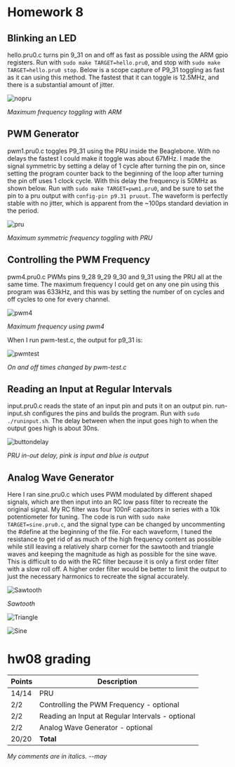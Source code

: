 # Homework 8

## Blinking an LED

hello.pru0.c turns pin 9_31 on and off as fast as possible using the ARM gpio registers. Run with `sudo make TARGET=hello.pru0`, and stop with `sudo make TARGET=hello.pru0 stop`.
Below is a scope capture of P9_31 toggling as fast as it can using this method. The fastest that it can toggle is 12.5MHz, and there is a substantial amount of jitter.

![nopru](pics/nopru.png)

*Maximum frequency toggling with ARM*

## PWM Generator

pwm1.pru0.c toggles P9_31 using the PRU inside the Beaglebone. With no delays the fastest I could make it toggle was about 67MHz. I made the signal symmetric by setting a delay of 1 cycle after turning the pin on, since setting the program counter back to the beginning of the loop after turning the pin off uses 1 clock cycle. With this delay the frequency is 50MHz as shown below. Run with `sudo make TARGET=pwm1.pru0`, and be sure to set the pin to a pru output with `config-pin p9.31 pruout`. The waveform is perfectly stable with no jitter, which is apparent from the ~100ps standard deviation in the period.

![pru](pics/pru.png)

*Maximum symmetric frequency toggling with PRU*

## Controlling the PWM Frequency

pwm4.pru0.c PWMs pins 9_28 9_29 9_30 and 9_31 using the PRU all at the same time. The maximum frequency I could get on any one pin using this program was 633kHz, and this was by setting the number of on cycles and off cycles to one for every channel. 

![pwm4](pics/pwm4.png)

*Maximum frequency using pwm4*

When I run pwm-test.c, the output for p9_31 is:

![pwmtest](pics/pwmtest.png)

*On and off times changed by pwm-test.c*

## Reading an Input at Regular Intervals

input.pru0.c reads the state of an input pin and puts it on an output pin. run-input.sh configures the pins and builds the program. Run with `sudo ./runinput.sh`. The delay between when the input goes high to when the output goes high is about 30ns. 

![buttondelay](pics/buttondelay.png)

*PRU in-out delay, pink is input and blue is output*

## Analog Wave Generator

Here I ran sine.pru0.c which uses PWM modulated by different shaped signals, which are then input into an RC low pass filter to recreate the original signal. My RC filter was four 100nF capacitors in series with a 10k potentiometer for tuning. The code is run with `sudo make TARGET=sine.pru0.c`, and the signal type can be changed by uncommenting the #define at the beginning of the file. For each waveform, I tuned the resistance to get rid of as much of the high frequency content as possible while still leaving a relatively sharp corner for the sawtooth and triangle waves and keeping the magnitude as high as possible for the sine wave. This is difficult to do with the RC filter because it is only a first order filter with a slow roll off. A higher order filter would be better to limit the output to just the necessary harmonics to recreate the signal accurately. 

![Sawtooth](pics/sawtooth.png)

*Sawtooth*

![Triangle](pics/triangle.png)

![Sine](pics/sine.png)

# hw08 grading

| Points      | Description |
| ----------- | ----------- |
| 14/14 | PRU
|  2/2 | Controlling the PWM Frequency - optional
|  2/2 | Reading an Input at Regular Intervals - optional
|  2/2 | Analog Wave Generator - optional
| 20/20 | **Total**

*My comments are in italics. --may*
